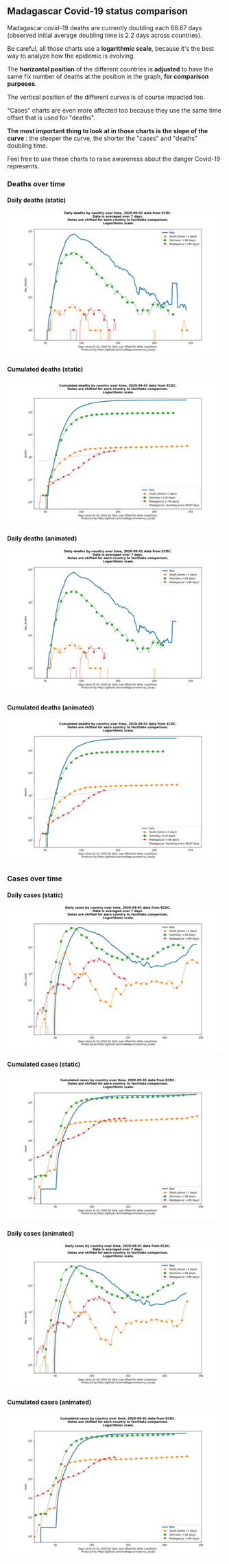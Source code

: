 ## Madagascar Covid-19 status comparison 

Madagascar covid-19 deaths are currently doubling each 68.67 days (observed initial average doubling time is 2.2 days across countries).



Be careful, all those charts use a **logarithmic scale**, because it's the best way to analyze how the epidemic is evolving.
 
The **horizontal position** of the different countries is **adjusted** to have the same fix number of deaths at the position in the graph, **for comparison purposes**.

The vertical position of the different curves is of course impacted too.

"Cases" charts are even more affected too because they use the same time offset that is used for "deaths".

**The most important thing to look at in those charts is the slope of the curve** : the steeper the curve, the shorter the "cases" and "deaths" doubling time.

Feel free to use these charts to raise awareness about the danger Covid-19 represents. 


 
### Deaths over time
 
#### Daily deaths (static)
![Madagascar covid-19 daily deaths static chart](https://raw.githubusercontent.com/madlag/coronavirus_study/master/notebooks/graphs/2020-09-01/countries/Madagascar/2020-09-01_Madagascar_day_deaths.png "Madagascar covid-19 day_deaths static chart")   
 
#### Cumulated deaths (static)
![Madagascar covid-19 cumulated deaths static chart](https://raw.githubusercontent.com/madlag/coronavirus_study/master/notebooks/graphs/2020-09-01/countries/Madagascar/2020-09-01_Madagascar_deaths.png "Madagascar covid-19 deaths static chart")   
 
#### Daily deaths (animated)
![Madagascar covid-19 daily deaths animated chart](https://raw.githubusercontent.com/madlag/coronavirus_study/master/notebooks/graphs/2020-09-01/countries/Madagascar/2020-09-01_Madagascar_day_deaths.gif "Madagascar covid-19 day_deaths animated chart")   
 
#### Cumulated deaths (animated)
![Madagascar covid-19 cumulated deaths animated chart](https://raw.githubusercontent.com/madlag/coronavirus_study/master/notebooks/graphs/2020-09-01/countries/Madagascar/2020-09-01_Madagascar_deaths.gif "Madagascar covid-19 deaths animated chart")   

 
### Cases over time
 
#### Daily cases (static)
![Madagascar covid-19 daily cases static chart](https://raw.githubusercontent.com/madlag/coronavirus_study/master/notebooks/graphs/2020-09-01/countries/Madagascar/2020-09-01_Madagascar_day_cases.png "Madagascar covid-19 day_cases static chart")   
 
#### Cumulated cases (static)
![Madagascar covid-19 cumulated cases static chart](https://raw.githubusercontent.com/madlag/coronavirus_study/master/notebooks/graphs/2020-09-01/countries/Madagascar/2020-09-01_Madagascar_cases.png "Madagascar covid-19 cases static chart")   
 
#### Daily cases (animated)
![Madagascar covid-19 daily cases animated chart](https://raw.githubusercontent.com/madlag/coronavirus_study/master/notebooks/graphs/2020-09-01/countries/Madagascar/2020-09-01_Madagascar_day_cases.gif "Madagascar covid-19 day_cases animated chart")   
 
#### Cumulated cases (animated)
![Madagascar covid-19 cumulated cases animated chart](https://raw.githubusercontent.com/madlag/coronavirus_study/master/notebooks/graphs/2020-09-01/countries/Madagascar/2020-09-01_Madagascar_cases.gif "Madagascar covid-19 cases animated chart")   

